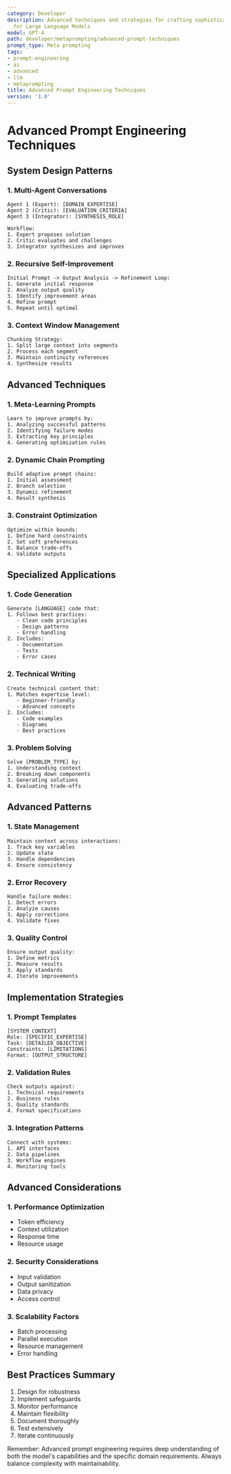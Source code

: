 ```yaml
---
category: Developer
description: Advanced techniques and strategies for crafting sophisticated prompts
  for Large Language Models
model: GPT-4
path: developer/metaprompting/advanced-prompt-techniques
prompt_type: Meta prompting
tags:
- prompt-engineering
- ai
- advanced
- llm
- metaprompting
title: Advanced Prompt Engineering Techniques
version: '1.0'
---
```


# Advanced Prompt Engineering Techniques

## System Design Patterns

### 1. Multi-Agent Conversations
```
Agent 1 (Expert): [DOMAIN_EXPERTISE]
Agent 2 (Critic): [EVALUATION_CRITERIA]
Agent 3 (Integrator): [SYNTHESIS_ROLE]

Workflow:
1. Expert proposes solution
2. Critic evaluates and challenges
3. Integrator synthesizes and improves
```

### 2. Recursive Self-Improvement
```
Initial Prompt -> Output Analysis -> Refinement Loop:
1. Generate initial response
2. Analyze output quality
3. Identify improvement areas
4. Refine prompt
5. Repeat until optimal
```

### 3. Context Window Management
```
Chunking Strategy:
1. Split large context into segments
2. Process each segment
3. Maintain continuity references
4. Synthesize results
```

## Advanced Techniques

### 1. Meta-Learning Prompts
```
Learn to improve prompts by:
1. Analyzing successful patterns
2. Identifying failure modes
3. Extracting key principles
4. Generating optimization rules
```

### 2. Dynamic Chain Prompting
```
Build adaptive prompt chains:
1. Initial assessment
2. Branch selection
3. Dynamic refinement
4. Result synthesis
```

### 3. Constraint Optimization
```
Optimize within bounds:
1. Define hard constraints
2. Set soft preferences
3. Balance trade-offs
4. Validate outputs
```

## Specialized Applications

### 1. Code Generation
```
Generate [LANGUAGE] code that:
1. Follows best practices:
   - Clean code principles
   - Design patterns
   - Error handling
2. Includes:
   - Documentation
   - Tests
   - Error cases
```

### 2. Technical Writing
```
Create technical content that:
1. Matches expertise level:
   - Beginner-friendly
   - Advanced concepts
2. Includes:
   - Code examples
   - Diagrams
   - Best practices
```

### 3. Problem Solving
```
Solve [PROBLEM_TYPE] by:
1. Understanding context
2. Breaking down components
3. Generating solutions
4. Evaluating trade-offs
```

## Advanced Patterns

### 1. State Management
```
Maintain context across interactions:
1. Track key variables
2. Update state
3. Handle dependencies
4. Ensure consistency
```

### 2. Error Recovery
```
Handle failure modes:
1. Detect errors
2. Analyze causes
3. Apply corrections
4. Validate fixes
```

### 3. Quality Control
```
Ensure output quality:
1. Define metrics
2. Measure results
3. Apply standards
4. Iterate improvements
```

## Implementation Strategies

### 1. Prompt Templates
```
[SYSTEM_CONTEXT]
Role: [SPECIFIC_EXPERTISE]
Task: [DETAILED_OBJECTIVE]
Constraints: [LIMITATIONS]
Format: [OUTPUT_STRUCTURE]
```

### 2. Validation Rules
```
Check outputs against:
1. Technical requirements
2. Business rules
3. Quality standards
4. Format specifications
```

### 3. Integration Patterns
```
Connect with systems:
1. API interfaces
2. Data pipelines
3. Workflow engines
4. Monitoring tools
```

## Advanced Considerations

### 1. Performance Optimization
- Token efficiency
- Context utilization
- Response time
- Resource usage

### 2. Security Considerations
- Input validation
- Output sanitization
- Data privacy
- Access control

### 3. Scalability Factors
- Batch processing
- Parallel execution
- Resource management
- Error handling

## Best Practices Summary

1. Design for robustness
2. Implement safeguards
3. Monitor performance
4. Maintain flexibility
5. Document thoroughly
6. Test extensively
7. Iterate continuously

Remember: Advanced prompt engineering requires deep understanding of both the model's capabilities and the specific domain requirements. Always balance complexity with maintainability.